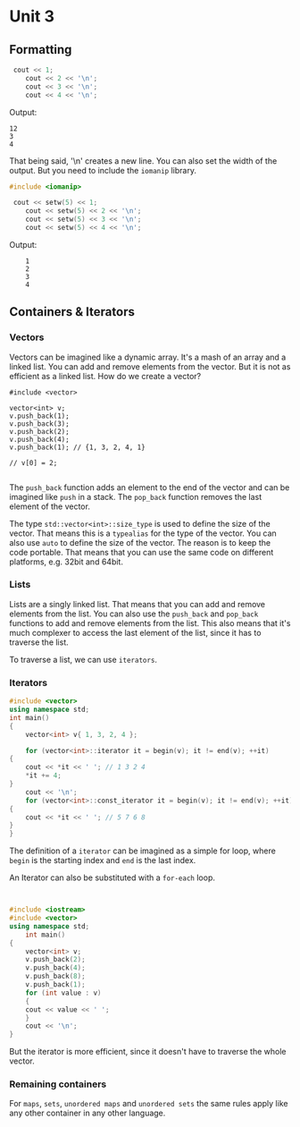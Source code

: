 # Unit 3

## Formatting

```c++
 cout << 1;
    cout << 2 << '\n';
    cout << 3 << '\n';
    cout << 4 << '\n';
```

Output:

```
12
3
4
```

That being said, '\n' creates a new line.
You can also set the width of the output. But you need to include the `iomanip` library.

```c++
#include <iomanip>

 cout << setw(5) << 1;
    cout << setw(5) << 2 << '\n';
    cout << setw(5) << 3 << '\n';
    cout << setw(5) << 4 << '\n';
```

Output:

```
    1
    2
    3
    4
```

## Containers & Iterators

### Vectors

Vectors can be imagined like a dynamic array. It's a mash of an array and a linked list.
You can add and remove elements from the vector. But it is not as efficient as a linked list.
How do we create a vector?

```
#include <vector>

vector<int> v; 
v.push_back(1); 
v.push_back(3); 
v.push_back(2);
v.push_back(4);
v.push_back(1); // {1, 3, 2, 4, 1}

// v[0] = 2;


```

The `push_back` function adds an element to the end of the vector and can be imagined
like `push` in a stack. The `pop_back` function removes the last element of the vector.

The type `std::vector<int>::size_type` is used to define the size of the vector. That means
this is a `typealias` for the type of the vector. You can also use `auto` to define the size of the vector.
The reason is to keep the code portable. That means that you can use the same code on different platforms, e.g. 32bit
and 64bit.

### Lists

Lists are a singly linked list. That means that you can add and remove elements from the list.
You can also use the `push_back` and `pop_back` functions to add and remove elements from the list.
This also means that it's much complexer to access the last element of the list, since it has to traverse the list.

To traverse a list, we can use `iterators`.

### Iterators

```c++
#include <vector>
using namespace std;
int main()
{
    vector<int> v{ 1, 3, 2, 4 };

    for (vector<int>::iterator it = begin(v); it != end(v); ++it)
{
    cout << *it << ' '; // 1 3 2 4
    *it += 4; 
}
    cout << '\n';
    for (vector<int>::const_iterator it = begin(v); it != end(v); ++it)
{
    cout << *it << ' '; // 5 7 6 8
}
}
```

The definition of a `iterator` can be imagined as a simple for loop, where `begin` is the starting index and `end` is
the last index.

An Iterator can also be substituted with a `for-each` loop.

```c++


#include <iostream>
#include <vector>
using namespace std;
    int main()
{
    vector<int> v;
    v.push_back(2);
    v.push_back(4);
    v.push_back(8);
    v.push_back(1);
    for (int value : v)
    {
    cout << value << ' ';
    }
    cout << '\n';
}
```

But the iterator is more efficient, since it doesn't have to traverse the whole vector.

### Remaining containers

For `maps`, `sets`, `unordered maps` and `unordered sets` the same rules apply like any other container in any other language.


